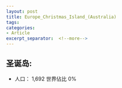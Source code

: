 ```yaml
---
layout: post
title: Europe_Christmas_Island_(Australia)
tags: 
categories:
- Article
excerpt_separator:  <!--more-->
---
```

## 圣诞岛:
- 人口： 1,692 世界佔比 0%